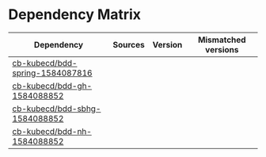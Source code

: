 # Dependency Matrix

Dependency | Sources | Version | Mismatched versions
---------- | ------- | ------- | -------------------
[cb-kubecd/bdd-spring-1584087816](https://github.com/cb-kubecd/bdd-spring-1584087816.git) |  | []() | 
[cb-kubecd/bdd-gh-1584088852](https://github.com/cb-kubecd/bdd-gh-1584088852.git) |  | []() | 
[cb-kubecd/bdd-sbhg-1584088852](https://github.com/cb-kubecd/bdd-sbhg-1584088852.git) |  | []() | 
[cb-kubecd/bdd-nh-1584088852](https://github.com/cb-kubecd/bdd-nh-1584088852.git) |  | []() | 
